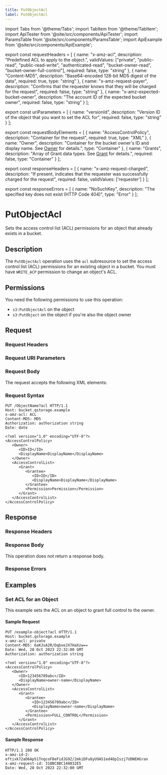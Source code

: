 ```yaml
---
title: PutObjectAcl
label: PutObjectAcl
---
```

import Tabs from '@theme/Tabs';
import TabItem from '@theme/TabItem';
import ApiTester from '@site/src/components/ApiTester';
import ParamsTable from '@site/src/components/ParamsTable';
import ApiExample from '@site/src/components/ApiExample';

export const requestHeaders = [
  {
    name: "x-amz-acl",
    description: "Predefined ACL to apply to the object.",
    validValues: ["private", "public-read", "public-read-write", "authenticated-read", "bucket-owner-read", "bucket-owner-full-control"],
    required: false,
    type: "string"
  },
  {
    name: "Content-MD5",
    description: "Base64-encoded 128-bit MD5 digest of the data",
    required: true,
    type: "string"
  },
  {
    name: "x-amz-request-payer",
    description: "Confirms that the requester knows that they will be charged for the request",
    required: false,
    type: "string"
  },
  {
    name: "x-amz-expected-bucket-owner",
    description: "The account ID of the expected bucket owner",
    required: false,
    type: "string"
  }
];

export const uriParameters = [
  {
    name: "versionId",
    description: "Version ID of the object that you want to set the ACL for",
    required: false,
    type: "string"
  }
];

export const requestBodyElements = [
  {
    name: "AccessControlPolicy",
    description: "Container for the request",
    required: true,
    type: "XML"
  },
  {
    name: "Owner",
    description: "Container for the bucket owner's ID and display name. See <a href='/docs/api/q-storage/api-reference/data-types/owner'>Owner</a> for details.",
    type: "Container"
  },
  {
    name: "Grants",
    description: "Array of Grant data types. See <a href='/docs/api/q-storage/api-reference/data-types/grant'>Grant</a> for details.",
    required: false,
    type: "Container"
  }
];

export const responseHeaders = [
  {
    name: "x-amz-request-charged",
    description: "If present, indicates that the requester was successfully charged for the request",
    required: false,
    validValues: ['requester']
  }
];

export const responseErrors = [
  {
    name: "NoSuchKey",
    description: "The specified key does not exist (HTTP Code 404)",
    type: "Error"
  }
];

# PutObjectAcl

Sets the access control list (ACL) permissions for an object that already exists in a bucket.

## Description

The `PutObjectAcl` operation uses the `acl` subresource to set the access control list (ACL) permissions for an existing object in a bucket. You must have `WRITE_ACP` permission to change an object's ACL.

## Permissions

You need the following permissions to use this operation:
- `s3:PutObjectAcl` on the object
- `s3:PutObject` on the object if you're also the object owner

## Request

### Request Headers

<ParamsTable parameters={requestHeaders} />

### Request URI Parameters

<ParamsTable parameters={uriParameters} />

### Request Body

The request accepts the following XML elements:

<ParamsTable parameters={requestBodyElements} />

### Request Syntax

```http
PUT /ObjectName?acl HTTP/1.1
Host: bucket.qstorage.example
x-amz-acl: ACL
Content-MD5: MD5
Authorization: authorization string
Date: date

<?xml version="1.0" encoding="UTF-8"?>
<AccessControlPolicy>
   <Owner>
      <ID>ID</ID>
      <DisplayName>DisplayName</DisplayName>
   </Owner>
   <AccessControlList>
      <Grant>
         <Grantee>
            <ID>ID</ID>
            <DisplayName>DisplayName</DisplayName>
         </Grantee>
         <Permission>Permission</Permission>
      </Grant>
   </AccessControlList>
</AccessControlPolicy>
```

## Response

### Response Headers

<ParamsTable parameters={responseHeaders} />

### Response Body

This operation does not return a response body.

### Response Errors

<ParamsTable parameters={responseErrors} />

## Examples

### Set ACL for an Object

This example sets the ACL on an object to grant full control to the owner.

#### Sample Request

```http
PUT /example-object?acl HTTP/1.1
Host: bucket.qstorage.example
x-amz-acl: private
Content-MD5: 6aKJsA2R/DqbxeJX7HaXzw==
Date: Wed, 28 Oct 2023 22:32:00 GMT
Authorization: authorization string

<?xml version="1.0" encoding="UTF-8"?>
<AccessControlPolicy>
   <Owner>
      <ID>123456789abc</ID>
      <DisplayName>owner-name</DisplayName>
   </Owner>
   <AccessControlList>
      <Grant>
         <Grantee>
            <ID>123456789abc</ID>
            <DisplayName>owner-name</DisplayName>
         </Grantee>
         <Permission>FULL_CONTROL</Permission>
      </Grant>
   </AccessControlList>
</AccessControlPolicy>
```

#### Sample Response

```http
HTTP/1.1 200 OK
x-amz-id-2: eftixk72aD6Ap51TnqcoF8eFidJG9Z/2mkiDFu8yU9AS1ed4OpIszj7UDNEHGran
x-amz-request-id: 318BC8BC148832E5
Date: Wed, 28 Oct 2023 22:32:00 GMT
```